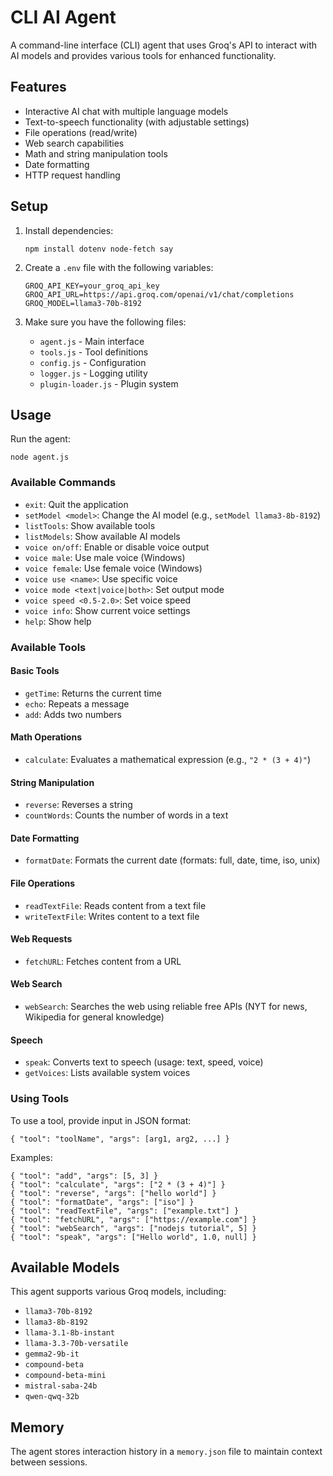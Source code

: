 # CLI AI Agent

A command-line interface (CLI) agent that uses Groq's API to interact with AI models and provides various tools for enhanced functionality.

## Features

- Interactive AI chat with multiple language models
- Text-to-speech functionality (with adjustable settings)
- File operations (read/write)
- Web search capabilities
- Math and string manipulation tools
- Date formatting
- HTTP request handling

## Setup

1. Install dependencies:
   ```
   npm install dotenv node-fetch say
   ```

2. Create a `.env` file with the following variables:
   ```
   GROQ_API_KEY=your_groq_api_key
   GROQ_API_URL=https://api.groq.com/openai/v1/chat/completions
   GROQ_MODEL=llama3-70b-8192
   ```

3. Make sure you have the following files:
   - `agent.js` - Main interface
   - `tools.js` - Tool definitions
   - `config.js` - Configuration
   - `logger.js` - Logging utility
   - `plugin-loader.js` - Plugin system

## Usage

Run the agent:
```
node agent.js
```

### Available Commands

- `exit`: Quit the application
- `setModel <model>`: Change the AI model (e.g., `setModel llama3-8b-8192`)
- `listTools`: Show available tools
- `listModels`: Show available AI models
- `voice on/off`: Enable or disable voice output
- `voice male`: Use male voice (Windows)
- `voice female`: Use female voice (Windows)
- `voice use <name>`: Use specific voice
- `voice mode <text|voice|both>`: Set output mode
- `voice speed <0.5-2.0>`: Set voice speed
- `voice info`: Show current voice settings
- `help`: Show help

### Available Tools

#### Basic Tools
- `getTime`: Returns the current time
- `echo`: Repeats a message
- `add`: Adds two numbers

#### Math Operations
- `calculate`: Evaluates a mathematical expression (e.g., `"2 * (3 + 4)"`)

#### String Manipulation
- `reverse`: Reverses a string
- `countWords`: Counts the number of words in a text

#### Date Formatting
- `formatDate`: Formats the current date (formats: full, date, time, iso, unix)

#### File Operations
- `readTextFile`: Reads content from a text file
- `writeTextFile`: Writes content to a text file

#### Web Requests
- `fetchURL`: Fetches content from a URL

#### Web Search
- `webSearch`: Searches the web using reliable free APIs (NYT for news, Wikipedia for general knowledge)

#### Speech
- `speak`: Converts text to speech (usage: text, speed, voice)
- `getVoices`: Lists available system voices

### Using Tools

To use a tool, provide input in JSON format:
```
{ "tool": "toolName", "args": [arg1, arg2, ...] }
```

Examples:
```
{ "tool": "add", "args": [5, 3] }
{ "tool": "calculate", "args": ["2 * (3 + 4)"] }
{ "tool": "reverse", "args": ["hello world"] }
{ "tool": "formatDate", "args": ["iso"] }
{ "tool": "readTextFile", "args": ["example.txt"] }
{ "tool": "fetchURL", "args": ["https://example.com"] }
{ "tool": "webSearch", "args": ["nodejs tutorial", 5] }
{ "tool": "speak", "args": ["Hello world", 1.0, null] }
```

## Available Models

This agent supports various Groq models, including:
- `llama3-70b-8192`
- `llama3-8b-8192`
- `llama-3.1-8b-instant`
- `llama-3.3-70b-versatile`
- `gemma2-9b-it`
- `compound-beta`
- `compound-beta-mini`
- `mistral-saba-24b`
- `qwen-qwq-32b`

## Memory

The agent stores interaction history in a `memory.json` file to maintain context between sessions.
